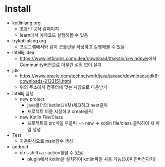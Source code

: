 # Install

* kotlinlang.org
  * 코틀린 공식 홈페이지
  * learn에서 예제코드 실행해볼 수 있음
* trykotlinlang.org
  * 프로그램에서와 같이 코틀린을 작성하고 실행해볼 수 있음
* intellij idea
  * <https://www.jetbrains.com/idea/download/#section=windows>에서 Community버전으로 아무런 설정 없이 설치
* jdk
  * <https://www.oracle.com/technetwork/java/javase/downloads/jdk8-downloads-2133151.html>
  * 위의 주소에서 컴퓨터에 맞는 사양으로 다운받기
* intellij 실행
  * new project
    * java폴더의 kotlin(JVM)체크하고 next클릭
    * 프로젝트 이름 지정하고 create클릭
  * new Kotlin File/Class
    * 프로젝트의 src파일 우클릭 => new => kotlin file/class 클릭하여 새 파일 생성
* Test
  * 자동완성으로 main함수 생성
* android
  * ctrl+shift+a : action찾을 수 있음
    * plugin에서 kotlin을 설치하여 kotlin파일 사용 가능(3.0미만버전까지)